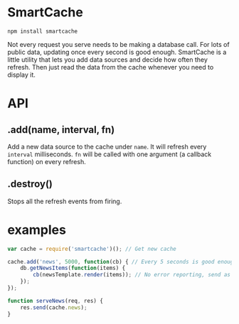 SmartCache
======

`npm install smartcache`

Not every request you serve needs to be making a database call. For lots of public data, updating once every second is good enough. SmartCache is a little utility that lets you add data sources and decide how often they refresh. Then just read the data from the cache whenever you need to display it.

API
=======

.add(name, interval, fn)
------------------

Add a new data source to the cache under `name`. It will refresh every `interval` milliseconds. `fn` will be called with one argument (a callback function) on every refresh.

.destroy()
----------------

Stops all the refresh events from firing.

examples
========

```javascript
var cache = require('smartcache')(); // Get new cache

cache.add('news', 5000, function(cb) { // Every 5 seconds is good enough
    db.getNewsItems(function(items) {
        cb(newsTemplate.render(items)); // No error reporting, send as first argument
    });
});

function serveNews(req, res) {
    res.send(cache.news);
}
```
